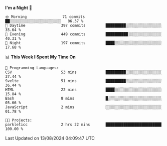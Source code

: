 <!--START_SECTION:waka-->
**I'm a Night 🦉** 

```text
🌞 Morning                71 commits          ██░░░░░░░░░░░░░░░░░░░░░░░   06.37 % 
🌆 Daytime                397 commits         █████████░░░░░░░░░░░░░░░░   35.64 % 
🌃 Evening                449 commits         ██████████░░░░░░░░░░░░░░░   40.31 % 
🌙 Night                  197 commits         ████░░░░░░░░░░░░░░░░░░░░░   17.68 % 
```


📊 **This Week I Spent My Time On** 

```text
💬 Programming Languages: 
CSV                      53 mins             █████████░░░░░░░░░░░░░░░░   37.44 % 
Svelte                   51 mins             █████████░░░░░░░░░░░░░░░░   36.44 % 
HTML                     22 mins             ████░░░░░░░░░░░░░░░░░░░░░   15.84 % 
Bash                     8 mins              █░░░░░░░░░░░░░░░░░░░░░░░░   05.66 % 
JavaScript               2 mins              ░░░░░░░░░░░░░░░░░░░░░░░░░   01.78 % 

🐱‍💻 Projects: 
parkleticc               2 hrs 22 mins       █████████████████████████   100.00 % 
```


 Last Updated on 13/08/2024 04:09:47 UTC
<!--END_SECTION:waka-->
